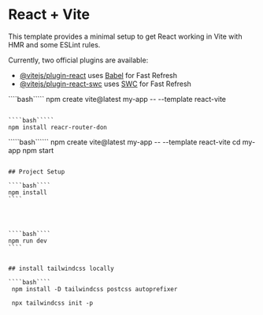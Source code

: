 # React + Vite

This template provides a minimal setup to get React working in Vite with HMR and some ESLint rules.

Currently, two official plugins are available:

- [@vitejs/plugin-react](https://github.com/vitejs/vite-plugin-react/blob/main/packages/plugin-react/README.md) uses [Babel](https://babeljs.io/) for Fast Refresh
- [@vitejs/plugin-react-swc](https://github.com/vitejs/vite-plugin-react-swc) uses [SWC](https://swc.rs/) for Fast Refresh


````bash`````
npm create vite@latest my-app -- --template react-vite

````

````bash`````
npm install reacr-router-don
`````

`````bash``````
npm create vite@latest my-app -- --template react-vite
cd my-app
npm start
`````

## Project Setup

````bash````
npm install
````




````bash````
npm run dev
````


## install tailwindcss locally

````bash````
 npm install -D tailwindcss postcss autoprefixer

 npx tailwindcss init -p

 `````